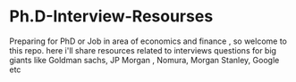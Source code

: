 # Ph.D-Interview-Resourses

Preparing for PhD or Job in area of economics and finance , so welcome to this repo. here i'll share resources related to interviews questions for big giants like Goldman sachs, JP Morgan , Nomura, Morgan Stanley, Google etc
